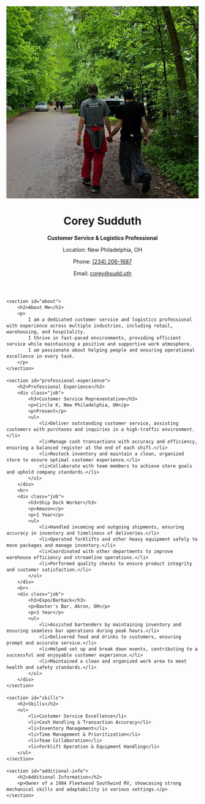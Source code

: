 <!DOCTYPE html>
<html lang="en">
<head>
    <meta charset="UTF-8">
    <meta name="viewport" content="width=device-width, initial-scale=1.0">
    <title>Corey Sudduth | Customer Service & Logistics Professional</title>
    
</head>
<body>
    <header>
        <img src="/images/profile_photo.jpg" alt="Corey Sudduth" class="profile-photo">
        <h1>Corey Sudduth</h1>
        <p><strong>Customer Service & Logistics Professional</strong></p>
        <p>Location: New Philadelphia, OH</p>
        <p>Phone: <a href="tel:2342061687">(234) 206-1687</a></p>
        <p>Email: <a href="coreysud98@gmail.com">corey@sudd.uth</a></p>
    </header>

    <section id="about">
        <h2>About Me</h2>
        <p>
            I am a dedicated customer service and logistics professional with experience across multiple industries, including retail, warehousing, and hospitality. 
            I thrive in fast-paced environments, providing efficient service while maintaining a positive and supportive work atmosphere. 
            I am passionate about helping people and ensuring operational excellence in every task.
        </p>
    </section>

    <section id="professional-experience">
        <h2>Professional Experience</h2>
        <div class="job">
            <h3>Customer Service Representative</h3>
            <p>Circle K, New Philadelphia, OH</p>
            <p>Present</p>
            <ul>
                <li>Deliver outstanding customer service, assisting customers with purchases and inquiries in a high-traffic environment.</li>
                <li>Manage cash transactions with accuracy and efficiency, ensuring a balanced register at the end of each shift.</li>
                <li>Restock inventory and maintain a clean, organized store to ensure optimal customer experience.</li>
                <li>Collaborate with team members to achieve store goals and uphold company standards.</li>
            </ul>
        </div>
        <br>
        <div class="job">
            <h3>Ship Dock Worker</h3>
            <p>Amazon</p>
            <p>1 Year</p>
            <ul>
                <li>Handled incoming and outgoing shipments, ensuring accuracy in inventory and timeliness of deliveries.</li>
                <li>Operated forklifts and other heavy equipment safely to move packages and manage inventory.</li>
                <li>Coordinated with other departments to improve warehouse efficiency and streamline operations.</li>
                <li>Performed quality checks to ensure product integrity and customer satisfaction.</li>
            </ul>
        </div>
        <br>
        <div class="job">
            <h3>Expo/Barback</h3>
            <p>Baxter's Bar, Akron, OH</p>
            <p>1 Year</p>
            <ul>
                <li>Assisted bartenders by maintaining inventory and ensuring seamless bar operations during peak hours.</li>
                <li>Delivered food and drinks to customers, ensuring prompt and accurate service.</li>
                <li>Helped set up and break down events, contributing to a successful and enjoyable customer experience.</li>
                <li>Maintained a clean and organized work area to meet health and safety standards.</li>
            </ul>
        </div>
    </section>

    <section id="skills">
        <h2>Skills</h2>
        <ul>
            <li>Customer Service Excellence</li>
            <li>Cash Handling & Transaction Accuracy</li>
            <li>Inventory Management</li>
            <li>Time Management & Prioritization</li>
            <li>Team Collaboration</li>
            <li>Forklift Operation & Equipment Handling</li>
        </ul>
    </section>

    <section id="additional-info">
        <h2>Additional Information</h2>
        <p>Owner of a 1984 Fleetwood Southwind RV, showcasing strong mechanical skills and adaptability in various settings.</p>
    </section>
</body>
</html>
